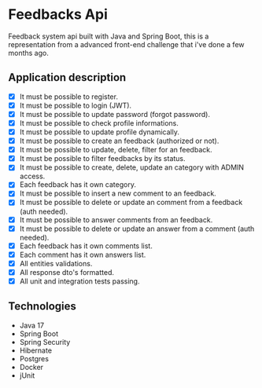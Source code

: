 # Feedbacks Api

Feedback system api built with Java and Spring Boot, this is a representation from a advanced front-end challenge that i've done a few months ago.

## Application description

- [x] It must be possible to register.
- [x] It must be possible to login (JWT).
- [x] It must be possible to update password (forgot password).
- [x] It must be possible to check profile informations.
- [x] It must be possible to update profile dynamically.
- [x] It must be possible to create an feedback (authorized or not).
- [x] It must be possible to update, delete, filter for an feedback.
- [x] It must be possible to filter feedbacks by its status.
- [x] It must be possible to create, delete, update an category with ADMIN access.
- [x] Each feedback has it own category.
- [x] It must be possible to insert a new comment to an feedback.
- [x] It must be possible to delete or update an comment from a feedback (auth needed).
- [x] It must be possible to answer comments from an feedback.
- [x] It must be possible to delete or update an answer from a comment (auth needed).
- [x] Each feedback has it own comments list.
- [x] Each comment has it own answers list.
- [x] All entities validations.
- [x] All response dto's formatted.
- [x] All unit and integration tests passing.

## Technologies

- Java 17
- Spring Boot
- Spring Security
- Hibernate
- Postgres
- Docker
- jUnit
